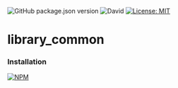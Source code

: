 ![GitHub package.json version](https://img.shields.io/github/package-json/v/thzero/library_common)
![David](https://img.shields.io/david/thzero/library_common)
[![License: MIT](https://img.shields.io/badge/License-MIT-yellow.svg)](https://opensource.org/licenses/MIT)

# library_common

### Installation

[![NPM](https://nodei.co/npm/@thzero/library_common.png?compact=true)](https://npmjs.org/package/@thzero/library_common)
